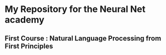 
# My Repository for the Neural Net academy


## First Course :  Natural Language Processing from First Principles



